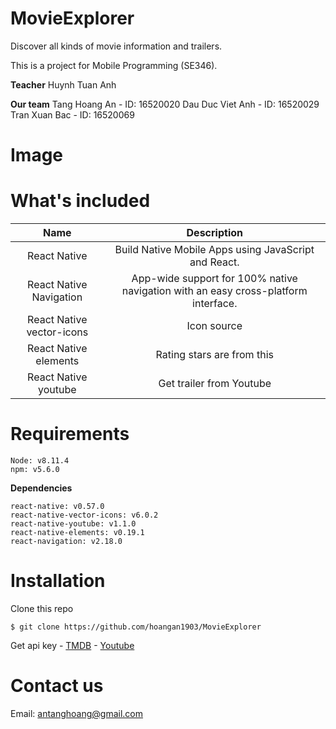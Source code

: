 # MovieExplorer
Discover all kinds of movie information and trailers.

This is a project for Mobile Programming (SE346).

**Teacher**
Huynh Tuan Anh

**Our team**
Tang Hoang An 	 - ID: 16520020
Dau Duc Viet Anh - ID: 16520029
Tran Xuan Bac 	 - ID: 16520069

# Image

# What's included

|            Name           |                                     Description                                    |
|:-------------------------:|:----------------------------------------------------------------------------------:|
|        React Native       |Build Native Mobile Apps using JavaScript and React.                               |
|  React Native Navigation  |App-wide support for 100% native navigation with an easy cross-platform interface. |
| React Native vector-icons |Icon source                                                                        |
|   React Native elements   |Rating stars are from this                                                         |
|    React Native youtube   |Get trailer from Youtube                                                           |

# Requirements
```
Node: v8.11.4
npm: v5.6.0
```

**Dependencies**
```
react-native: v0.57.0
react-native-vector-icons: v6.0.2
react-native-youtube: v1.1.0
react-native-elements: v0.19.1
react-navigation: v2.18.0
```

# Installation
Clone this repo
```
$ git clone https://github.com/hoangan1903/MovieExplorer
```
Get api key - [TMDB](https://developers.themoviedb.org/3/getting-started/introduction) - [Youtube](https://developers.google.com/youtube/v3/getting-started)

# Contact us
Email: antanghoang@gmail.com
